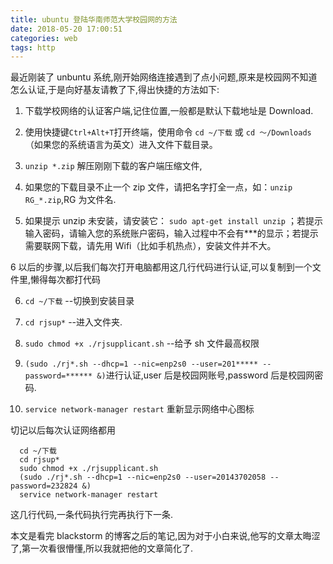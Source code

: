 ```yaml
---
title: ubuntu 登陆华南师范大学校园网的方法
date: 2018-05-20 17:00:51
categories: web
tags: http
---
```


最近刚装了 unbuntu 系统,刚开始网络连接遇到了点小问题,原来是校园网不知道怎么认证,于是向好基友请教了下,得出快捷的方法如下:

1. 下载学校网络的认证客户端,记住位置,一般都是默认下载地址是 Download.

2. 使用快捷键`Ctrl+Alt+T`打开终端，使用命令 `cd ~/下载` 或 `cd ～/Downloads`（如果您的系统语言为英文）进入文件下载目录。

3. `unzip *.zip` 解压刚刚下载的客户端压缩文件,

4. 如果您的下载目录不止一个 zip 文件，请把名字打全一点，如：`unzip RG_*.zip`,RG 为文件名.

5. 如果提示 unzip 未安装，请安装它： `sudo apt-get install unzip` ；若提示输入密码，请输入您的系统账户密码，输入过程中不会有\*\*\*的显示；若提示需要联网下载，请先用 Wifi（比如手机热点），安装文件并不大。

6 以后的步骤,以后我们每次打开电脑都用这几行代码进行认证,可以复制到一个文件里,懒得每次都打代码

6. `cd ~/下载` --切换到安装目录

7. `cd rjsup*` --进入文件夹.

8. `sudo chmod +x ./rjsupplicant.sh` --给予 sh 文件最高权限

9. `(sudo ./rj*.sh --dhcp=1 --nic=enp2s0 --user=201***** --password=****** &)`进行认证,user 后是校园网账号,password 后是校园网密码.

10. `service network-manager restart` 重新显示网络中心图标

切记以后每次认证网络都用

```
  cd ~/下载
  cd rjsup*
  sudo chmod +x ./rjsupplicant.sh
  (sudo ./rj*.sh --dhcp=1 --nic=enp2s0 --user=20143702058 --password=232824 &)
  service network-manager restart
```

这几行代码,一条代码执行完再执行下一条.

本文是看完 blackstorm 的博客之后的笔记,因为对于小白来说,他写的文章太晦涩了,第一次看很懵懂,所以我就把他的文章简化了.
